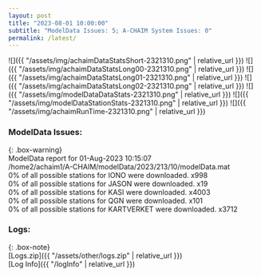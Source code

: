 ```yaml
---
layout: post
title: "2023-08-01 10:00:00"
subtitle: "ModelData Issues: 5; A-CHAIM System Issues: 0"
permalink: /latest/
---
```


![]({{ "/assets/img/achaimDataStatsShort-2321310.png" | relative_url }})
![]({{ "/assets/img/achaimDataStatsLong00-2321310.png" | relative_url }})
![]({{ "/assets/img/achaimDataStatsLong01-2321310.png" | relative_url }})
![]({{ "/assets/img/achaimDataStatsLong02-2321310.png" | relative_url }})
![]({{ "/assets/img/modelDataDataStats-2321310.png" | relative_url }})
![]({{ "/assets/img/modelDataStationStats-2321310.png" | relative_url }})
![]({{ "/assets/img/achaimRunTime-2321310.png" | relative_url }})


### ModelData Issues:  
  
{: .box-warning}  
 ModelData report for 01-Aug-2023 10:15:07   
 /home2/achaim1/A-CHAIM/modelData/2023/213/10/modelData.mat   
 0% of all possible stations for IONO were downloaded. x998   
 0% of all possible stations for JASON were downloaded. x19   
 0% of all possible stations for KASI were downloaded. x4003   
 0% of all possible stations for QGN were downloaded. x101   
 0% of all possible stations for KARTVERKET were downloaded. x3712   
  


### Logs:  
  
{: .box-note}  
[Logs.zip]({{ "/assets/other/logs.zip" | relative_url }})  
[Log Info]({{ "/logInfo" | relative_url }})  
